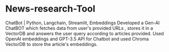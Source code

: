# News-research-Tool

ChatBot | Python, Langchain, Streamlit, Embeddings 
Developed a Gen-AI ChatBOT which fetches data from user's provided URLs , stores it in a VectorDB and answers the user query according to articles provided. 
Used OpenAI embeddings and GPT-3.5 API for Chatbot and used Chroma VectorDB to store the article's embeddings.
